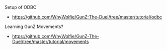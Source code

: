 Setup of ODBC
- https://github.com/WhyWolfie/GunZ-The-Duel/tree/master/tutorial/odbc

Learning GunZ Movements?
- https://github.com/WhyWolfie/GunZ-The-Duel/tree/master/tutorial/movements
